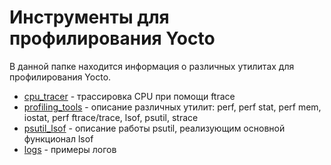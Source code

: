 # Инструменты для профилирования Yocto
В данной папке находится информация о различных утилитах для профилирования Yocto.
* [cpu_tracer](./cpu_tracer.md) - трассировка CPU при помощи ftrace
* [profiling_tools](./profilling_tools.md) - описание различных утилит: perf, perf stat, perf mem, iostat, perf ftrace/trace, lsof, psutil, strace
* [psutil_lsof](./psutil_lsof.md) - описание работы psutil, реализующим основной функционал lsof
* [logs](./logs) - примеры логов
